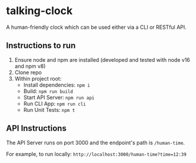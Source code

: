 # talking-clock

A human-friendly clock which can be used either via a CLI or RESTful API.

## Instructions to run

1. Ensure node and npm are installed (developed and tested with node v16 and npm v8)
1. Clone repo
1. Within project root:
   - Install dependencies: `npm i`
   - Build: `npm run build`
   - Start API Server: `npm run api`
   - Run CLI App: `npm run cli`
   - Run Unit Tests: `npm t`

## API Instructions

The API Server runs on port 3000 and the endpoint's path is `/human-time`.

For example, to run locally: `http://localhost:3000/human-time?time=12:39`
